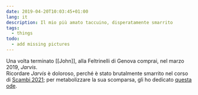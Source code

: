 ```yaml
---
date: 2019-04-20T10:03:45+01:00
lang: it
description: Il mio più amato taccuino, disperatamente smarrito
tags:
  - things
todo:
  - add missing pictures
---
```

Una volta terminato [[John]], alla Feltrinelli di Genova comprai, nel marzo 2019, <cite>Jarvis</cite>.  
Ricordare <cite>Jarvis</cite> è doloroso, perché è stato brutalmente smarrito nel corso di [Scambi 2021](https://scambi.org 'Scambi Festival'); per metabolizzare la sua scomparsa, gli ho dedicato [questa ode](https://tommi.space/jarvis 'Ode a Jarvis').
